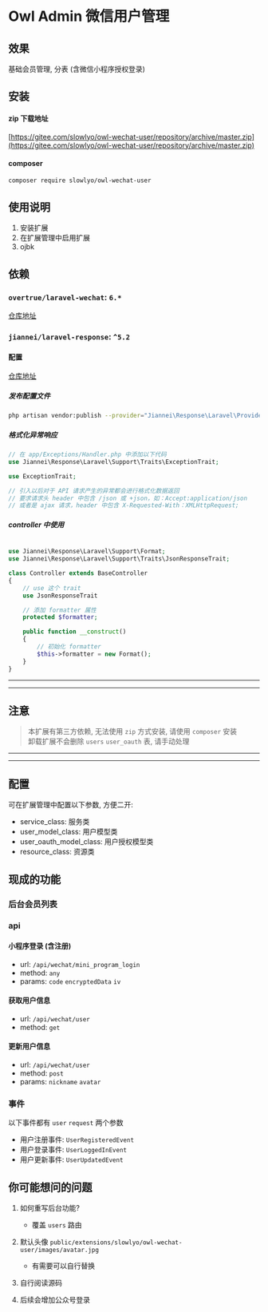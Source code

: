 # Owl Admin 微信用户管理

## 效果

基础会员管理, 分表 (含微信小程序授权登录)

## 安装

#### zip 下载地址

[https://gitee.com/slowlyo/owl-wechat-user/repository/archive/master.zip](https://gitee.com/slowlyo/owl-wechat-user/repository/archive/master.zip)

#### composer

```bash
composer require slowlyo/owl-wechat-user
```

## 使用说明

1. 安装扩展
2. 在扩展管理中启用扩展
3. ojbk

## 依赖

### `overtrue/laravel-wechat`: `6.*`
[仓库地址](https://github.com/overtrue/laravel-wechat)

### `jiannei/laravel-response`: `^5.2`

#### 配置

[仓库地址](https://github.com/jiannei/laravel-response)

##### 发布配置文件

```bash
php artisan vendor:publish --provider="Jiannei\Response\Laravel\Providers\LaravelServiceProvider"
```

##### 格式化异常响应

```php
// 在 app/Exceptions/Handler.php 中添加以下代码
use Jiannei\Response\Laravel\Support\Traits\ExceptionTrait;

use ExceptionTrait;

// 引入以后对于 API 请求产生的异常都会进行格式化数据返回
// 要求请求头 header 中包含 /json 或 +json，如：Accept:application/json
// 或者是 ajax 请求，header 中包含 X-Requested-With：XMLHttpRequest;
```

##### controller 中使用

```php

use Jiannei\Response\Laravel\Support\Format;
use Jiannei\Response\Laravel\Support\Traits\JsonResponseTrait;

class Controller extends BaseController
{
    // use 这个 trait
    use JsonResponseTrait

    // 添加 formatter 属性
    protected $formatter;

    public function __construct()
    {
        // 初始化 formatter
        $this->formatter = new Format();
    }
}
```


***
***

## 注意

> 本扩展有第三方依赖, 无法使用 `zip` 方式安装, 请使用 `composer` 安装 <br>
> 卸载扩展不会删除 `users` `user_oauth` 表, 请手动处理

***
***

## 配置

可在扩展管理中配置以下参数, 方便二开:

- service_class: 服务类
- user_model_class: 用户模型类
- user_oauth_model_class: 用户授权模型类
- resource_class: 资源类

## 现成的功能

### 后台会员列表

### api

#### 小程序登录 (含注册)

- url: `/api/wechat/mini_program_login`
- method: `any`
- params: `code` `encryptedData` `iv`

#### 获取用户信息

- url: `/api/wechat/user`
- method: `get`

#### 更新用户信息

- url: `/api/wechat/user`
- method: `post`
- params: `nickname` `avatar`

### 事件

以下事件都有 `user` `request` 两个参数

- 用户注册事件: `UserRegisteredEvent`
- 用户登录事件: `UserLoggedInEvent`
- 用户更新事件: `UserUpdatedEvent`

## 你可能想问的问题

1. 如何重写后台功能?
    - 覆盖 `users` 路由

2. 默认头像 `public/extensions/slowlyo/owl-wechat-user/images/avatar.jpg`
    - 有需要可以自行替换

3. 自行阅读源码
4. 后续会增加公众号登录
